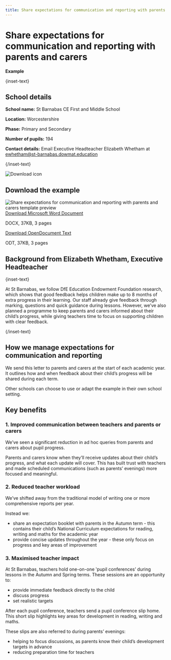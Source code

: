 ```yaml
---
title: Share expectations for communication and reporting with parents and carers 
---
```


# Share expectations for communication and reporting with parents and carers 

<strong class="govuk-tag">Example</strong>

{inset-text}

## School details

**School name:** St Barnabas CE First and Middle School

**Location:** Worcestershire

**Phase:** Primary and Secondary

**Number of pupils:** 194

**Contact details:** Email Executive Headteacher Elizabeth Whetham at <ewhetham@st-barnabas.dowmat.education>

{/inset-text}

<div class="info-box">
  <div class="info-box__corner">
    <img src="/assets/images/download-icon.svg" alt="Download icon">
  </div>
  <h2 class="govuk-heading-m">
    Download the example
  </h2>
  <div class="govuk-grid-row info-box__download-content">
    <div class="govuk-grid-column-one-half">
      <img src="/assets/images/reporting_pupil_achievement_and_progress_to_parents_and_carers.png" alt="Share expectations for communication and reporting with parents and carers template preview" class="dfe-file-preview-image">
    </div>
    <div class="govuk-grid-column-one-half">
      <div class="info-box__content">
        <a class="govuk-body" href="<%= @base_url %>/assets/files/reporting_pupil_achievement_and_progress_to_parents_and_carers.docx">
          Download Microsoft Word Document
        </a>
        <p>
          DOCX, 37KB, 3 pages
        </p>
        <a class="govuk-body" href="<%= @base_url %>/assets/files/reporting_pupil_achievement_and_progress_to_parents_and_carers.odt">
          Download OpenDocument Text
        </a>
        <p>
          ODT, 37KB, 3 pages
        </p>
      </div>
    </div>
  </div>
</div>

## Background from Elizabeth Whetham, Executive Headteacher

{inset-text}

At St Barnabas, we follow DfE Education Endowment Foundation research, which shows that good feedback helps children make up to 8 months of extra progress in their learning. Our staff already give feedback through marking, questions and quick guidance during lessons. However, we’ve also planned a programme to keep parents and carers informed about their child’s progress, while giving teachers time to focus on supporting children with clear feedback.

{/inset-text}

## How we manage expectations for communication and reporting

We send this letter to parents and carers at the start of each academic year. It outlines how and when feedback about their child’s progress will be shared during each term.

Other schools can choose to use or adapt the example in their own school setting.

## Key benefits

### 1. Improved communication between teachers and parents or carers

We’ve seen a significant reduction in ad hoc queries from parents and carers about pupil progress.

Parents and carers know when they’ll receive updates about their child’s progress, and what each update will cover. This has built trust with teachers and made scheduled communications (such as parents’ evenings) more focused and meaningful.

### 2. Reduced teacher workload

We’ve shifted away from the traditional model of writing one or more comprehensive reports per year.

Instead we:

- share an expectation booklet with parents in the Autumn term - this contains their child’s National Curriculum expectations for reading, writing and maths for the academic year
- provide concise updates throughout the year - these only focus on progress and key areas of improvement

### 3. Maximised teacher impact

At St Barnabas, teachers hold one-on-one ‛pupil conferences’ during lessons in the Autumn and Spring terms. These sessions are an opportunity to:

- provide immediate feedback directly to the child
- discuss progress
- set realistic targets

After each pupil conference, teachers send a pupil conference slip home. This short slip highlights key areas for development in reading, writing and maths.

These slips are also referred to during parents’ evenings:

- helping to focus discussions, as parents know their child’s development targets in advance
- reducing preparation time for teachers
